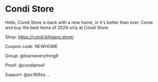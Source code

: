 # Condi Store
Hello, Condi Store is back with a new home, in it's better than ever. Come and buy the best items of 2024 only at Condi Store.

Shop: https://condi.billgang.store/

Coupon code: NEWHOME

Group: @learneverything9

Proof: @condiproof

Support: @az369za
...
